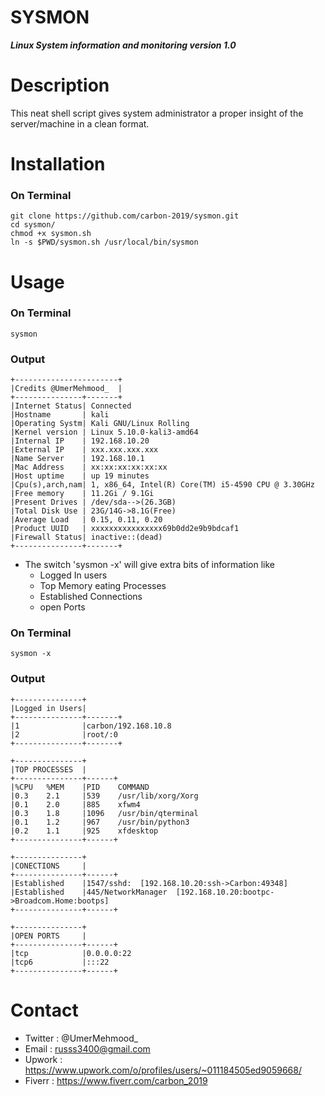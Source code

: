 # SYSMON
***Linux System information and monitoring version 1.0***

# Description
This neat shell script gives system administrator a proper insight of the server/machine in a clean format.

# Installation
### On Terminal
```
git clone https://github.com/carbon-2019/sysmon.git
cd sysmon/
chmod +x sysmon.sh
ln -s $PWD/sysmon.sh /usr/local/bin/sysmon
```

# Usage
### On Terminal
```
sysmon
```
### Output
```
+-----------------------+
|Credits @UmerMehmood_  |
+---------------+-------+
|Internet Status| Connected
|Hostname       | kali
|Operating Systm| Kali GNU/Linux Rolling
|Kernel version | Linux 5.10.0-kali3-amd64
|Internal IP    | 192.168.10.20
|External IP    | xxx.xxx.xxx.xxx
|Name Server    | 192.168.10.1
|Mac Address    | xx:xx:xx:xx:xx:xx
|Host uptime    | up 19 minutes
|Cpu(s),arch,nam| 1, x86_64, Intel(R) Core(TM) i5-4590 CPU @ 3.30GHz
|Free memory    | 11.2Gi / 9.1Gi
|Present Drives | /dev/sda-->(26.3GB)
|Total Disk Use | 23G/14G->8.1G(Free)
|Average Load   | 0.15, 0.11, 0.20
|Product UUID   | xxxxxxxxxxxxxxxx69b0dd2e9b9bdcaf1
|Firewall Status| inactive::(dead)
+---------------+-------+
```

* The switch 'sysmon -x' will give extra bits of information like
  - Logged In users
  - Top Memory eating Processes
  - Established Connections
  - open Ports

### On Terminal
```
sysmon -x
```
### Output
```
+---------------+
|Logged in Users|
+---------------+-------+
|1              |carbon/192.168.10.8
|2              |root/:0
+---------------+-------+

+---------------+
|TOP PROCESSES  |
+---------------+------+
|%CPU   %MEM    |PID    COMMAND
|0.3    2.1     |539    /usr/lib/xorg/Xorg
|0.1    2.0     |885    xfwm4
|0.3    1.8     |1096   /usr/bin/qterminal
|0.1    1.2     |967    /usr/bin/python3
|0.2    1.1     |925    xfdesktop
+---------------+------+

+---------------+
|CONECTIONS     |
+---------------+------+
|Established    |1547/sshd:  [192.168.10.20:ssh->Carbon:49348]
|Established    |445/NetworkManager  [192.168.10.20:bootpc->Broadcom.Home:bootps]
+---------------+------+

+---------------+
|OPEN PORTS     |
+---------------+------+
|tcp            |0.0.0.0:22
|tcp6           |:::22
+---------------+------+
```

# Contact
- Twitter : @UmerMehmood_
- Email   : russs3400@gmail.com
- Upwork  : https://www.upwork.com/o/profiles/users/~011184505ed9059668/
- Fiverr  : https://www.fiverr.com/carbon_2019
